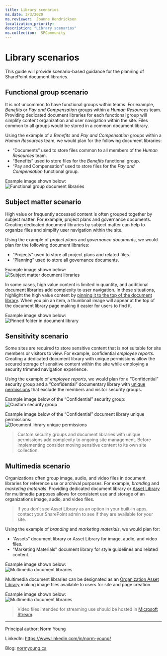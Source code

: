 ```yaml
---
title: Library scenarios
ms.date: 3/3/2020
ms.reviewer:  Joanne Hendrickson
localization_priority: 
description: "Library scenarios"
ms.collection:  SPCommunity
---
```

# Library scenarios

This guide will provide scenario-based guidance for the planning of SharePoint document libraries.

## Functional group scenario

It is not uncommon to have functional groups within teams. For example, *Benefits* or *Pay and Compensation* groups within a *Human Resources* team. Providing dedicated document libraries for each functional group will simplify content organization and user navigation within the site. Files common to all groups would be stored in a common document library.

Using the example of a *Benefits* and *Pay and Compensation* groups within a *Human Resources* team, we would plan for the following document libraries:
- “Documents” used to store files common to all members of the *Human Resources* team.
- “Benefits” used to store files for the *Benefits* functional group.
- “Pay and Compensation” used to store files for the *Pay and Compensation* functional group.

Example image shown below:<br>
![Functional group document libraries](media/library-scenarios/functional-group-scenario-01.png)

## Subject matter scenario

High value or frequently accessed content is often grouped together by subject matter. For example, project plans and governance documents. Creating dedicated document libraries by subject matter can help to organize files and simplify user navigation within the site.

Using the example of *project plans* and *governance documents*, we would plan for the following document libraries:
- “Projects” used to store all project plans and related files.
- “Planning” used to store all governance documents.

Example image shown below:<br>
![Subject matter document libraries](media/library-scenarios/subject-matter-scenario-01.png)

In some cases, high value content is limited in quantity, and additional document libraries add complexity to user navigation. In these situations, highlight the high value content by [pinning it to the top of the document library](https://support.office.com/en-us/article/Highlight-a-file-folder-or-link-in-a-document-library-9c5f46de-f0f4-4cf1-bd5e-b4ebc7a8b31c). When you pin an item, a thumbnail image will appear at the top of the document library page making it easier for users to find it. 

Example image shown below:<br>
![Pinned folder in document library](media/library-scenarios/subject-matter-scenario-02.png)

## Sensitivity scenario

Some sites are required to store sensitive content that is not suitable for site members or visitors to view. For example, confidential *employee reports*. Creating a dedicated document library with unique permissions allow the secured storage of sensitive content within the site while employing a security trimmed navigation experience.

Using the example of *employee reports*, we would plan for a “Confidential” security group and a “Confidential” documentary library with [unique permissions](https://support.office.com/en-us/article/Customize-permissions-for-a-SharePoint-list-or-library-02d770f3-59eb-4910-a608-5f84cc297782) that exclude the members and visitor security groups.

Example image below of the “Confidential” security group:<br>
![Custom security group](media/library-scenarios/sensitivity-scenario-01.png)

Example image below of the “Confidential” document library unique permissions:<br>
![Document library unique permissions](media/library-scenarios/sensitivity-scenario-02.png)

>Custom security groups and document libraries with unique permissions add complexity to ongoing site management. Before implementing consider moving sensitive content to its own site collection. 

## Multimedia scenario

Organizations often group image, audio, and video files in document libraries for reference use or archival purposes. For example, *branding* and *marketing materials*. Providing dedicated document library or [Asset Library](https://support.office.com/en-us/article/Set-up-an-Asset-Library-to-store-image-audio-or-video-files-96532BF6-DC72-4F82-BF0A-21EF945C4D04) for multimedia purposes allows for consistent use and storage of an organizations image, audio, and video files.

>If you don't see Asset Library as an option in your built-in apps, contact your SharePoint admin to see if they are available for your site.

Using the example of *branding* and *marketing materials*, we would plan for:
- “Assets” document library or Asset Library for image, audio, and video files.
- “Marketing Materials” document library for style guidelines and related content. 

Example image shown below:<br>
![Multimedia document libraries](media/library-scenarios/multimedia-scenario-01.png)

Multimedia document libraries can be designated as an [Organization Asset Library](https://docs.microsoft.com/en-us/sharepoint/organization-assets-library) making image files available to users for site and page creation.

Example image shown below:<br>
![Multimedia document libraries](media/library-scenarios/multimedia-scenario-02.png)

>Video files intended for streaming use should be hosted in [Microsoft Stream](https://docs.microsoft.com/en-us/stream/overview). 

---

Principal author: Norm Young

LinkedIn: https://www.linkedin.com/in/norm-young/

Blog: [normyoung.ca](https://normyoung.ca)
